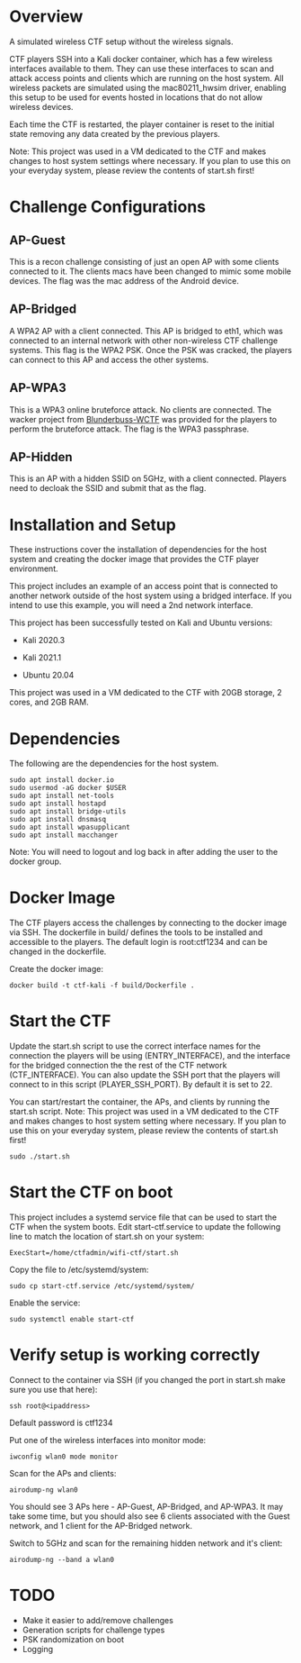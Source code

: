 # Overview
A simulated wireless CTF setup without the wireless signals.

CTF players SSH into a Kali docker container, which has a few wireless interfaces available to them. They can use these interfaces to scan and attack access points and clients which are running on the host system. All wireless packets are simulated using the mac80211_hwsim driver, enabling this setup to be used for events hosted in locations that do not allow wireless devices.

Each time the CTF is restarted, the player container is reset to the initial state removing any data created by the previous players.

Note: This project was used in a VM dedicated to the CTF and makes changes to host system settings where necessary. If you plan to use this on your everyday system, please review the contents of start.sh first!

# Challenge Configurations

## AP-Guest
This is a recon challenge consisting of just an open AP with some clients connected to it. The clients macs have been changed to mimic some mobile devices. The flag was the mac address of the Android device.

## AP-Bridged
A WPA2 AP with a client connected. This AP is bridged to eth1, which was connected to an internal network with other non-wireless CTF challenge systems. This flag is the WPA2 PSK. Once the PSK was cracked, the players can connect to this AP and access the other systems.

## AP-WPA3
This is a WPA3 online bruteforce attack. No clients are connected. The wacker project from [Blunderbuss-WCTF](https://github.com/blunderbuss-wctf/wacker) was provided for the players to perform the bruteforce attack. The flag is the WPA3 passphrase.

## AP-Hidden
This is an AP with a hidden SSID on 5GHz, with a client connected. Players need to decloak the SSID and submit that as the flag.


### 

# Installation and Setup
These instructions cover the installation of dependencies for the host system and creating the docker image that provides the CTF player environment.

This project includes an example of an access point that is connected to another network outside of the host system using a bridged interface. If you intend to use this example, you will need a 2nd network interface.

This project has been successfully tested on Kali and Ubuntu versions:
- Kali 2020.3
- Kali 2021.1

- Ubuntu 20.04

This project was used in a VM dedicated to the CTF with 20GB storage, 2 cores, and 2GB RAM.

# Dependencies
The following are the dependencies for the host system.

```
sudo apt install docker.io
sudo usermod -aG docker $USER
sudo apt install net-tools
sudo apt install hostapd
sudo apt install bridge-utils
sudo apt install dnsmasq
sudo apt install wpasupplicant
sudo apt install macchanger
```
Note: You will need to logout and log back in after adding the user to the docker group.

# Docker Image
The CTF players access the challenges by connecting to the docker image via SSH. The dockerfile in build/ defines the tools to be installed and accessible to the players. The default login is root:ctf1234 and can be changed in the dockerfile.

Create the docker image:
```
docker build -t ctf-kali -f build/Dockerfile .
```

# Start the CTF
Update the start.sh script to use the correct interface names for the connection the players will be using (ENTRY_INTERFACE), and the interface for the bridged connection the the rest of the CTF network (CTF_INTERFACE).
You can also update the SSH port that the players will connect to in this script (PLAYER_SSH_PORT). By default it is set to 22.

You can start/restart the container, the APs, and clients by running the start.sh script.
Note: This project was used in a VM dedicated to the CTF and makes changes to host system setting where necessary. If you plan to use this on your everyday system, please review the contents of start.sh first!
```
sudo ./start.sh
```

# Start the CTF on boot
This project includes a systemd service file that can be used to start the CTF when the system boots. Edit start-ctf.service to update the following line to match the location of start.sh on your system:
```
ExecStart=/home/ctfadmin/wifi-ctf/start.sh
```

Copy the file to /etc/systemd/system:
```
sudo cp start-ctf.service /etc/systemd/system/
```

Enable the service:
```
sudo systemctl enable start-ctf
```

# Verify setup is working correctly
Connect to the container via SSH (if you changed the port in start.sh make sure you use that here):
```
ssh root@<ipaddress>
```
Default password is ctf1234

Put one of the wireless interfaces into monitor mode:
```
iwconfig wlan0 mode monitor
```

Scan for the APs and clients:
```
airodump-ng wlan0
```
You should see 3 APs here - AP-Guest, AP-Bridged, and AP-WPA3. It may take some time, but you should also see 6 clients associated with the Guest network, and 1 client for the AP-Bridged network.

Switch to 5GHz and scan for the remaining hidden network and it's client:
```
airodump-ng --band a wlan0
```



# TODO
- Make it easier to add/remove challenges
- Generation scripts for challenge types
- PSK randomization on boot
- Logging
